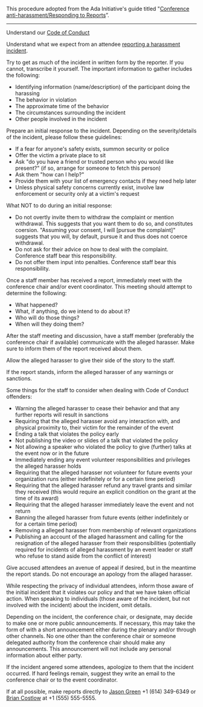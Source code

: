 This procedure adopted from the Ada Initiative's guide titled "[Conference anti-harassment/Responding to Reports](http://geekfeminism.wikia.com/wiki/Conference_anti-harassment/Responding_to_reports)”.

-------------------------------------------------------------------------------------------------
Understand our [Code of Conduct](https://www.pyohio.org/2013/code-of-conduct/)

Understand what we expect from an attendee [reporting a harassment incident](/2013/about/code-of-conduct/harassment-incidents/).

Try to get as much of the incident in written form by the reporter. If you cannot, transcribe it yourself. The important information to gather includes the following:

 - Identifying information (name/description) of the participant doing the harassing
 - The behavior in violation
 - The approximate time of the behavior
 - The circumstances surrounding the incident
 - Other people involved in the incident

Prepare an initial response to the incident. Depending on the severity/details of the incident, please follow these guidelines:

 - If a fear for anyone's safety exists, summon security or police
 - Offer the victim a private place to sit
 - Ask "do you have a friend or trusted person who you would like present?" (if so, arrange for someone to fetch this person)
 - Ask them "how can I help?"
 - Provide them with your list of emergency contacts if they need help later
 - Unless physical safety concerns currently exist, involve law enforcement or security only at a victim's request

What NOT to do during an initial response:

 - Do not overtly invite them to withdraw the complaint or mention withdrawal. This suggests that you want them to do so, and constitutes coersion. "Assuming your consent, I will [pursue the complaint]" suggests that you will, by default, pursue it and thus does not coerce withdrawal.
 - Do not ask for their advice on how to deal with the complaint. Conference staff bear this responsibility.
 - Do not offer them input into penalties. Conference staff bear this responsibility.

Once a staff member has received a report, immediately meet with the conference chair and/or event coordinator. This meeting should attempt to determine the following:

 - What happened?
 - What, if anything, do we intend to do about it?
 - Who will do those things?
 - When will they doing them?

After the staff meeting and discussion, have a staff member (preferably the conference chair if available) communicate with the alleged harasser. Make sure to inform them of the report received about them.

Allow the alleged harasser to give their side of the story to the staff. 

If the report stands, inform the alleged harasser of any warnings or sanctions.

Some things for the staff to consider when dealing with Code of Conduct offenders:

- Warning the alleged harasser to cease their behavior and that any further reports will result in sanctions
- Requiring that the alleged harasser avoid any interaction with, and physical proximity to, their victim for the remainder of the event
- Ending a talk that violates the policy early
- Not publishing the video or slides of a talk that violated the policy
- Not allowing a speaker who violated the policy to give (further) talks at the event now or in the future
- Immediately ending any event volunteer responsibilities and privileges the alleged harasser holds
- Requiring that the alleged harasser not volunteer for future events your organization runs (either indefinitely or for a certain time period)
- Requiring that the alleged harasser refund any travel grants and similar they received (this would require an explicit condition on the grant at the time of its award)
- Requiring that the alleged harasser immediately leave the event and not return
- Banning the alleged harasser from future events (either indefinitely or for a certain time period)
- Removing a alleged harasser from membership of relevant organizations
- Publishing an account of the allaged harassment and calling for the resignation of the alleged harasser from their responsibilities (potentially required for incidents of alleged harassment by an event leader or staff who refuse to stand aside from the conflict of interest)

Give accused attendees an avenue of appeal if desired, but in the meantime the report stands. Do not encourage an apology from the allaged harasser.

While respecting the privacy of individual attendees, inform those aware of the initial incident that it violates our policy and that we have taken official action. When speaking to individuals (those aware of the incident, but not involved with the incident) about the incident, omit details.

Depending on the incident, the conference chair, or designate, may decide to make one or more public announcements. If necessary, this may take the form of with a short announcement either during the plenary and/or through other channels. No one other than the conference chair or someone delegated authority from the conference chair should make any announcements. This announcement will not include any personal information about either party.

If the incident angered some attendees, apologize to them that the incident occurred.  If hard feelings remain, suggest they write an email to the conference chair or to the event coordinator.

If at all possible, make reports directly to [Jason Green](PyOhio@JasonGreen.Name) +1 (614) 349-6349 or [Brian Costlow](foo@bar.baz) at +1 (555) 555-5555.
